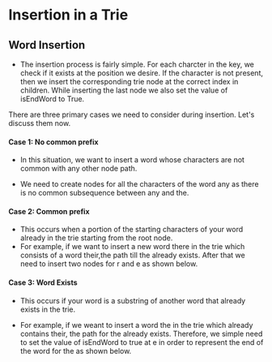 # Insertion in a Trie

## Word Insertion
- The insertion process is fairly simple. For each charcter in the key, we check if it exists at the position we desire. If the character is not present, then we insert the corresponding trie node at the correct index in children. While inserting the last node we also set the value of isEndWord to True.

 There are three primary cases we need to consider during insertion. Let's discuss them now.

#### Case 1: No common prefix
- In this situation, we want to insert a word whose characters are not common with any other
        node path.

- We need to create nodes for all the characters of the word any as there is no common 
        subsequence between any and the.

#### Case 2: Common prefix
- This occurs when a portion of the starting characters of your word already in the trie
        starting from the root node.
- For example, if we want to insert a new word there in the trie which consists of a word their,the path till the already exists. After that we need to insert two nodes for r and e as shown below.

#### Case 3: Word Exists
- This occurs if your word is a substring of another word that already exists in the trie.

- For example, if we weant to insert a word the in the trie which already contains their, the path for the already exists. Therefore, we simple need to set the value of isEndWord to true at e in order to represent the end of the word for the as shown below.

        
